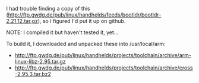 I had trouble finding a copy of this (http://ftp.gwdg.de/pub/linux/handhelds/feeds/bootldr/bootldr-2.21.12.tar.gz), so I figured I'd put it up on github.

NOTE: I compiled it but haven't tested it, yet...

To build it, I downloaded and unpacked these into /usr/local/arm:

- http://ftp.gwdg.de/pub/linux/handhelds/projects/toolchain/archive/arm-linux-libz-2.95.tar.gz
- http://ftp.gwdg.de/pub/linux/handhelds/projects/toolchain/archive/cross-2.95.3.tar.bz2

